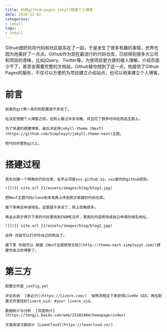 ```yaml
---
title: 利用github-pages jekyll搭建个人博客
date: 2016-12-02
categories:
- jekyll
tags:
- jekyll
---
```

Github很好的将代码和社区联系在了一起，于是发生了很多有趣的事情，世界也因为他美好了一点点。Github作为现在最流行的代码仓库，已经得到很多大公司和项目的青睐，比如jQuery、Twitter等。为使项目更方便的被人理解，介绍页面少不了，甚至会需要完整的文档站，Github替你想到了这一点，他提供了Github Pages的服务，不仅可以方便的为项目建立介绍站点，也可以用来建立个人博客。

# 前言
    前面的git等一系列的配置就不多说了。
    
    在决定搭建个人博客之前，在网上看过许多攻略，并且花了很多时间在挑选主题上。
    
    为了快速的搭建博客，最后决定用jekyll-theme [NexT](https://github.com/Simpleyyt/jekyll-theme-next)主题。
    
    把代码托管到git上。
    
# 搭建过程

    首先创建一个特殊的代码仓库，名字必须是xxx.github.io，xxx是你的github昵称。
   
    ![]({{ site.url }}/assets/images/blog/blog1.jpg)
    
    把NexT主题代码clone到本地再上传到刚才新建的代码仓库。
   
    接下来再去申请域名，这里就不多说了，网上攻略很多。
    
    再去从刚才拷贝下来的代码里找到CNAME文件，里面的内容修改成自己申请的域名地址。
   
    ![]({{ site.url }}/assets/images/blog/blog2.jpg)
    
    这样 你就可以打开你自己的网站了。
   
    接下来 你就可以 根据 [NexT主题使用文档](http://theme-next.simpleyyt.com/)搭建你自己的博客了。
    
    
# 第三方

    配置文件是_config.yml
   
    评论系统  [来必力](https://livere.com/)  按照流程走下来获得LiveRe UID，再在配置文件里找到livere_uid: #your livere_uid。
   
    数据统计与分析  [百度统计](https://tongji.baidu.com/web/25102484/homepage/index)
          
    文章阅读次数统计 [LeanCloud](https://leancloud.cn/)
    